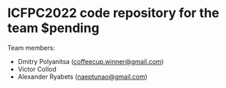 # ICFPC2022 code repository for the team $pending

Team members:
  - Dmitry Polyanitsa (coffeecup.winner@gmail.com)
  - Victor Collod
  - Alexander Ryabets (naeptunao@gmail.com)

